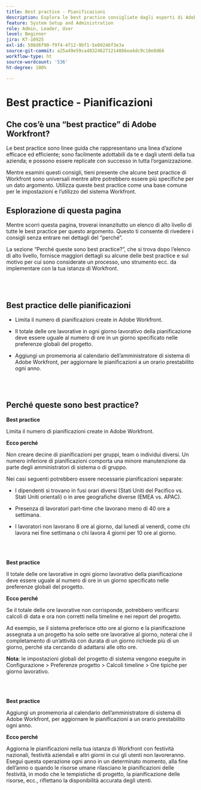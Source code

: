 ```yaml
---
title: Best practice - Pianificazioni
description: Esplora le best practice consigliate dagli esperti di Adobe Workfront in merito all’impostazione, alla gestione e all’utilizzo delle pianificazioni di Workfront.
feature: System Setup and Administration
role: Admin, Leader, User
level: Beginner
jira: KT-10925
exl-id: 508d6f90-f9f4-4f12-9bf1-5e89246f3e3a
source-git-commit: a25a49e59ca483246271214886ea4dc9c10e8d66
workflow-type: ht
source-wordcount: '536'
ht-degree: 100%

---
```


# Best practice - Pianificazioni

## Che cos’è una “best practice” di Adobe Workfront?

Le best practice sono linee guida che rappresentano una linea d’azione efficace ed efficiente; sono facilmente adottabili da te e dagli utenti della tua azienda; e possono essere replicate con successo in tutta l’organizzazione.

Mentre esamini questi consigli, tieni presente che alcune best practice di Workfront sono universali mentre altre potrebbero essere più specifiche per un dato argomento. Utilizza queste best practice come una base comune per le impostazioni e l’utilizzo del sistema Workfront.

## Esplorazione di questa pagina

Mentre scorri questa pagina, troverai innanzitutto un elenco di alto livello di tutte le best practice per questo argomento. Questo ti consente di rivedere i consigli senza entrare nei dettagli del “perché”.

La sezione “Perché queste sono best practice?”, che si trova dopo l’elenco di alto livello, fornisce maggiori dettagli su alcune delle best practice e sul motivo per cui sono considerate un processo, uno strumento ecc. da implementare con la tua istanza di Workfront.

</br>
</br>

## Best practice delle pianificazioni

* Limita il numero di pianificazioni create in Adobe Workfront.

* Il totale delle ore lavorative in ogni giorno lavorativo della pianificazione deve essere uguale al numero di ore in un giorno specificato nelle preferenze globali del progetto.

* Aggiungi un promemoria al calendario dell’amministratore di sistema di Adobe Workfront, per aggiornare le pianificazioni a un orario prestabilito ogni anno.

</br>
</br>

## Perché queste sono best practice?

**Best practice**

Limita il numero di pianificazioni create in Adobe Workfront.



**Ecco perché**

Non creare decine di pianificazioni per gruppi, team o individui diversi. Un numero inferiore di pianificazioni comporta una minore manutenzione da parte degli amministratori di sistema o di gruppo.



Nei casi seguenti potrebbero essere necessarie pianificazioni separate:

* I dipendenti si trovano in fusi orari diversi (Stati Uniti del Pacifico vs. Stati Uniti orientali) o in aree geografiche diverse (EMEA vs. APAC).

* Presenza di lavoratori part-time che lavorano meno di 40 ore a settimana.

* I lavoratori non lavorano 8 ore al giorno, dal lunedì al venerdì, come chi lavora nei fine settimana o chi lavora 4 giorni per 10 ore al giorno.

</br>
</br>

**Best practice**

Il totale delle ore lavorative in ogni giorno lavorativo della pianificazione deve essere uguale al numero di ore in un giorno specificato nelle preferenze globali del progetto.



**Ecco perché**

Se il totale delle ore lavorative non corrisponde, potrebbero verificarsi calcoli di data e ora non corretti nella timeline e nei report del progetto.

Ad esempio, se il sistema preferisce otto ore al giorno e la pianificazione assegnata a un progetto ha solo sette ore lavorative al giorno, noterai che il completamento di un’attività con durata di un giorno richiede più di un giorno, perché sta cercando di adattarsi alle otto ore.

**Nota**: le impostazioni globali del progetto di sistema vengono eseguite in Configurazione > Preferenze progetto > Calcoli timeline > Ore tipiche per giorno lavorativo.

</br>
</br>


**Best practice**

Aggiungi un promemoria al calendario dell’amministratore di sistema di Adobe Workfront, per aggiornare le pianificazioni a un orario prestabilito ogni anno.

**Ecco perché**

Aggiorna le pianificazioni nella tua istanza di Workfront con festività nazionali, festività aziendali e altri giorni in cui gli utenti non lavoreranno. Esegui questa operazione ogni anno in un determinato momento, alla fine dell’anno o quando le risorse umane rilasciano le pianificazioni delle festività, in modo che le tempistiche di progetto, la pianificazione delle risorse, ecc., riflettano la disponibilità accurata degli utenti.
